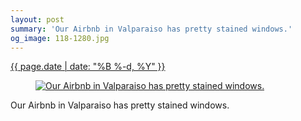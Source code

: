 ```yaml
---
layout: post
summary: 'Our Airbnb in Valparaiso has pretty stained windows.'
og_image: 118-1280.jpg
---
```


<div class="post">
 <time>
  <a href="/118">
   {{ page.date | date: "%B %-d, %Y" }}
  </a>
 </time>
 <a href="/118">
  <figure data-taken="10/20/2013">
   <img alt="Our Airbnb in Valparaiso has pretty stained windows." sizes="(min-width: 700px) 50vw, calc(100vw - 2rem)" src="{{ site.assets_url }}/118-640.jpg" srcset="{{ site.assets_url }}/118-1280.jpg 1280w, {{ site.assets_url }}/118-960.jpg 960w, {{ site.assets_url }}/118-640.jpg 640w, {{ site.assets_url }}/118-320.jpg 320w"/>
  </figure>
 </a>
 <span>
  Our Airbnb in Valparaiso has pretty stained windows.
 </span>
</div>
